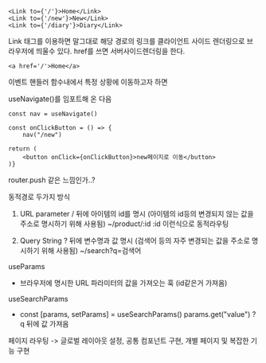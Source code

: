 ```
<Link to={'/'}>Home</Link>
<Link to={'/new'}>New</Link>
<Link to={'/diary'}>Diary</Link>
```

Link 태그를 이용하면 말그대로 해당 경로의 링크를 클라이언트 사이드 렌더링으로 브라우저에 띄울수 있다.
href를 쓰면 서버사이드렌더링을 한다.

```
<a href='/'>Home</a>
```

이벤트 핸들러 함수내에서 특정 상황에 이동하고자 하면 

useNavigate()를 임포트해 온 다음

```
const nav = useNavigate()

const onClickButton = () => {
    nav("/new")

return (
    <button onClick={onClickButton}>new페이지로 이동</button>
)}
```
router.push 같은 느낌인가..?


동적경로 두가지 방식

1. URL parameter
/ 뒤에 아이템의 id를 명시 (아이템의 id등의 변경되지 않는 값을 주소로 명시하기 위해 사용됨)
~/product/:id
:id 이런식으로 동적라우팅

2. Query String
? 뒤에 변수명과 값 명시 (검색어 등의 자주 변경되는 값을 주소로 명시하기 위해 사용됨)
~/search?q=검색어

useParams
- 브라우저에 명시한 URL 파라미터의 값을 가져오는 훅
(id같은거 가져옴)

useSearchParams
- const [params, setParams] = useSearchParams()
params.get("value") ?q 뒤에 값 가져옴 

페이지 라우팅 -> 글로벌 레이아웃 설정, 공통 컴포넌트 구현, 개별 페이지 및 복잡한 기능 구현